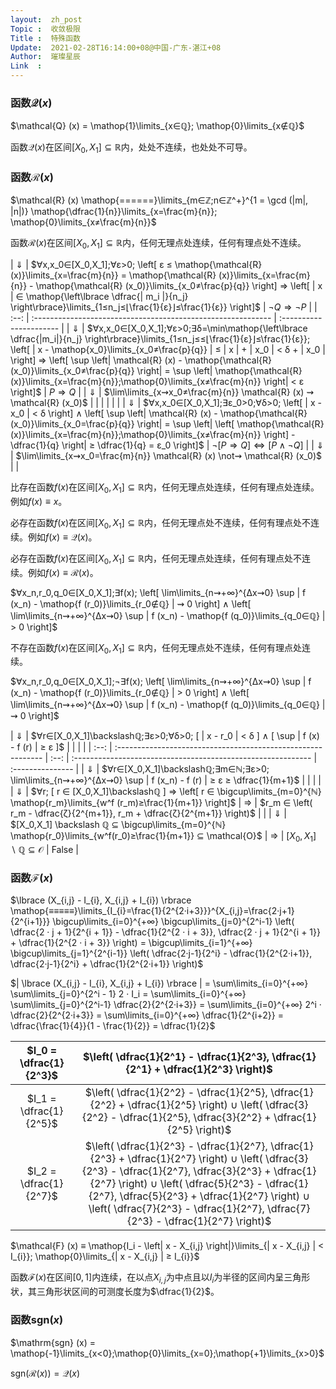 ```yaml
---
layout:  zh_post
Topic :  收敛极限
Title :  特殊函数
Update:  2021-02-28T16:14:00+08@中国-广东-湛江+08
Author:  璀璨星辰
Link  :
---
```


### 函数$\mathcal{Q} (x)$

$\mathcal{Q} (x) = \mathop{1}\limits_{x∈ℚ}; \mathop{0}\limits_{x∉ℚ}$

函数$\mathcal{Q} (x)$在区间$[X_0, X_1]⊆ℝ$内，处处不连续，也处处不可导。

### 函数$\mathcal{R} (x)$

$\mathcal{R} (x) \mathop{======}\limits_{m∈ℤ;n∈ℤ^+}^{1 = \gcd (|m|, |n|)} \mathop{\dfrac{1}{n}}\limits_{x=\frac{m}{n}}; \mathop{0}\limits_{x≠\frac{m}{n}}$

函数$\mathcal{R} (x)$在区间$[X_0,X_1]⊆ℝ$内，任何无理点处连续，任何有理点处不连续。

| $⇓$  | $∀x,x_0∈[X_0,X_1];∀ε>0; \left[ ε ≤ \mathop{\mathcal{R} (x)}\limits_{x=\frac{m}{n}} = \mathop{\mathcal{R} (x)}\limits_{x=\frac{m}{n}} - \mathop{\mathcal{R} (x_0)}\limits_{x_0≠\frac{p}{q}} \right] ⇒ \left[ | x | ∈ \mathop{\left\lbrace \dfrac{| m_i |}{n_j} \right\rbrace}\limits_{1≤n_j≤⌊\frac{1}{ε}⌋≤\frac{1}{ε}} \right]$ | $¬Q ⇒ ¬P$               |
| :--: | :----------------------------------------------------------- | :---------------------- |
| $⇓$  | $∀x,x_0∈[X_0,X_1];∀ε>0;∃δ=\min\mathop{\left\lbrace \dfrac{|m_i|}{n_j} \right\rbrace}\limits_{1≤n_j≤≤⌊\frac{1}{ε}⌋≤\frac{1}{ε}}; \left[ | x - \mathop{x_0}\limits_{x_0≠\frac{p}{q}} | ≤ | x | + | x_0 | < δ + | x_0 | \right] ⇒ \left[ \sup \left| \mathcal{R} (x) - \mathop{\mathcal{R} (x_0)}\limits_{x_0≠\frac{p}{q}} \right| = \sup \left| \mathop{\mathcal{R} (x)}\limits_{x=\frac{m}{n}};\mathop{0}\limits_{x≠\frac{m}{n}} \right| < ε \right]$ | $P ⇒ Q$                 |
| $⇓$  | $\lim\limits_{x⇝x_0≠\frac{m}{n}} \mathcal{R} (x) ⇝ \mathcal{R} (x_0)$ |                         |
|      |                                                              |                         |
| $⇓$  | $∀x,x_0∈[X_0,X_1];∃ε_0>0;∀δ>0; \left[ | x - x_0 | < δ \right] ∧ \left[ \sup \left| \mathcal{R} (x) - \mathop{\mathcal{R} (x_0)}\limits_{x_0=\frac{p}{q}} \right| = \sup \left| \left[ \mathop{\mathcal{R} (x)}\limits_{x=\frac{m}{n}};\mathop{0}\limits_{x≠\frac{m}{n}} \right] - \dfrac{1}{q} \right| ≥ \dfrac{1}{q} = ε_0 \right]$ | $¬[ P ⇒ Q ] ⇔ [P ∧ ¬Q]$ |
| $⇓$  | $\lim\limits_{x⇝x_0=\frac{m}{n}} \mathcal{R} (x) \not⇝ \mathcal{R} (x_0)$ |                         |

比存在函数$f (x)$在区间$[X_0, X_1]⊆ℝ$内，任何无理点处连续，任何有理点处连续。例如$f (x) ≡ x$。

必存在函数$f (x)$在区间$[X_0, X_1]⊆ℝ$内，任何无理点处不连续，任何有理点处不连续。例如$f (x) ≡ \mathcal{Q} (x)$。

必存在函数$f (x)$在区间$[X_0,X_1]⊆ℝ$内，任何无理点处连续，任何有理点处不连续。例如$f (x) ≡ \mathcal{R} (x)$。

$∀x_n,r_0,q_0∈[X_0,X_1];∃f(x); \left[ \lim\limits_{n⇝+∞}^{Δx⇝0} \sup | f (x_n) - \mathop{f (r_0)}\limits_{r_0∉ℚ} | ⇝ 0 \right] ∧ \left[ \lim\limits_{n⇝+∞}^{Δx⇝0} \sup | f (x_n) - \mathop{f (q_0)}\limits_{q_0∈ℚ} | > 0 \right]$

不存在函数$f (x)$在区间$[X_0,X_1]⊆ℝ$内，任何无理点处不连续，任何有理点处连续。

$∀x_n,r_0,q_0∈[X_0,X_1];¬∃f(x); \left[ \lim\limits_{n⇝+∞}^{Δx⇝0} \sup | f (x_n) - \mathop{f (r_0)}\limits_{r_0∉ℚ} | > 0 \right] ∧ \left[ \lim\limits_{n⇝+∞}^{Δx⇝0} \sup | f (x_n) - \mathop{f (q_0)}\limits_{q_0∈ℚ} | ⇝ 0 \right]$

| $⇓$  | $∀r∈[X_0,X_1]\backslashℚ;∃ε>0;∀δ>0; [ | x - r_0 | < δ ] ∧ [ \sup | f (x) - f (r) | ≥ ε ]$ |      |                                                              |                  |
| :--: | :----------------------------------------------------------- | :--: | :----------------------------------------------------------- | :--------------- |
| $⇓$  | $∀r∈[X_0,X_1]\backslashℚ;∃m∈ℕ;∃ε>0; \lim\limits_{n⇝+∞}^{Δx⇝0} \sup | f (x_n) - f (r) | ≥ ε ≥ \dfrac{1}{m+1}$ |      |                                                              |                  |
| $⇓$  | $∀r; [ r ∈ [X_0,X_1]\backslashℚ ] ⇒ \left[ r ∈ \bigcup\limits_{m=0}^{ℕ} \mathop{r_m}\limits_{w^f (r_m)≥\frac{1}{m+1}} \right]$ | $⇒$  | $r_m ∈ \left( r_m - \dfrac{ζ}{2^{m+1}}, r_m + \dfrac{ζ}{2^{m+1}} \right)$ |                  |
| $⇓$  | $[X_0,X_1] \backslash ℚ ⊆ \bigcup\limits_{m=0}^{ℕ} \mathop{r_0}\limits_{w^f(r_0)≥\frac{1}{m+1}} ⊆ \mathcal{O}$ | $⇒$  | $[X_0,X_1] \backslash ℚ ⊆ \mathcal{O}$                       | $\mathrm{False}$ |

### 函数$\mathcal{F} (x)$

$\lbrace (X_{i,j} - I_{i}, X_{i,j} + I_{i}) \rbrace \mathop{≡≡≡≡≡}\limits_{I_{i}=\frac{1}{2^{2·i+3}}}^{X_{i,j}=\frac{2·j+1}{2^{i+1}}} \bigcup\limits_{i=0}^{+∞} \bigcup\limits_{j=0}^{2^i-1} \left( \dfrac{2 · j + 1}{2^{i + 1}} - \dfrac{1}{2^{2 · i + 3}}, \dfrac{2 · j + 1}{2^{i + 1}} + \dfrac{1}{2^{2 · i + 3}} \right) = \bigcup\limits_{i=1}^{+∞} \bigcup\limits_{j=1}^{2^{i-1}} \left( \dfrac{2·j-1}{2^i} - \dfrac{1}{2^{2·i+1}}, \dfrac{2·j-1}{2^i} + \dfrac{1}{2^{2·i+1}} \right)$

$| \lbrace (X_{i,j} - I_{i}, X_{i,j} + I_{i}) \rbrace | = \sum\limits_{i=0}^{+∞} \sum\limits_{j=0}^{2^i - 1} 2 · I_i = \sum\limits_{i=0}^{+∞} \sum\limits_{j=0}^{2^i-1} \dfrac{2}{2^{2·i+3}} = \sum\limits_{i=0}^{+∞} 2^i · \dfrac{2}{2^{2·i+3}} = \sum\limits_{i=0}^{+∞} \dfrac{1}{2^{i+2}} = \dfrac{\frac{1}{4}}{1 - \frac{1}{2}} = \dfrac{1}{2}$

| $I_0 = \dfrac{1}{2^3}$ | $\left( \dfrac{1}{2^1} - \dfrac{1}{2^3}, \dfrac{1}{2^1} + \dfrac{1}{2^3} \right)$ |
| :--------------------: | :----------------------------------------------------------: |
| $I_1 = \dfrac{1}{2^5}$ | $\left( \dfrac{1}{2^2} - \dfrac{1}{2^5}, \dfrac{1}{2^2} + \dfrac{1}{2^5} \right) ∪ \left( \dfrac{3}{2^2} - \dfrac{1}{2^5}, \dfrac{3}{2^2} + \dfrac{1}{2^5} \right)$ |
| $I_2 = \dfrac{1}{2^7}$ | $\left( \dfrac{1}{2^3} - \dfrac{1}{2^7}, \dfrac{1}{2^3} + \dfrac{1}{2^7} \right) ∪ \left( \dfrac{3}{2^3} - \dfrac{1}{2^7}, \dfrac{3}{2^3} + \dfrac{1}{2^7} \right) ∪ \left( \dfrac{5}{2^3} - \dfrac{1}{2^7}, \dfrac{5}{2^3} + \dfrac{1}{2^7} \right) ∪ \left( \dfrac{7}{2^3} - \dfrac{1}{2^7}, \dfrac{7}{2^3} - \dfrac{1}{2^7} \right)$ |

$\mathcal{F} (x) ≡ \mathop{I_i - \left| x - X_{i,j} \right|}\limits_{| x - X_{i,j} | < I_{i}}; \mathop{0}\limits_{| x - X_{i,j} | ≥ I_{i}}$

函数$\mathcal{F} (x)$在区间$[0, 1]$内连续，在以点$X_{i,j}$为中点且以$I_i$为半径的区间内呈三角形状，其三角形状区间的可测度长度为$\dfrac{1}{2}$。

### 函数$\mathrm{sgn} (x)$

$\mathrm{sgn} (x) = \mathop{-1}\limits_{x<0};\mathop{0}\limits_{x=0};\mathop{+1}\limits_{x>0}$

$\mathrm{sgn} (\mathcal{R} (x)) = \mathcal{Q} (x)$
